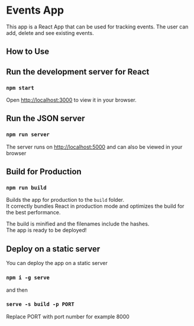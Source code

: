# Events App
This app is a React App that can be used for tracking events. The user can add, delete and see existing events. 

## How to Use

## Run the development server for React 
### `npm start`
Open [http://localhost:3000](http://localhost:3000) to view it in your browser.

## Run the JSON server
### `npm run server`
The server runs on [http://localhost:5000](http://localhost:5000) and can also be viewed in your browser

## Build for Production
### `npm run build`
Builds the app for production to the `build` folder.\
It correctly bundles React in production mode and optimizes the build for the best performance.

The build is minified and the filenames include the hashes.\
The app is ready to be deployed!

## Deploy on a static server
You can deploy the app on a static server
### `npm i -g serve`
and then 
### `serve -s build -p PORT`
Replace PORT with port number for example 8000
